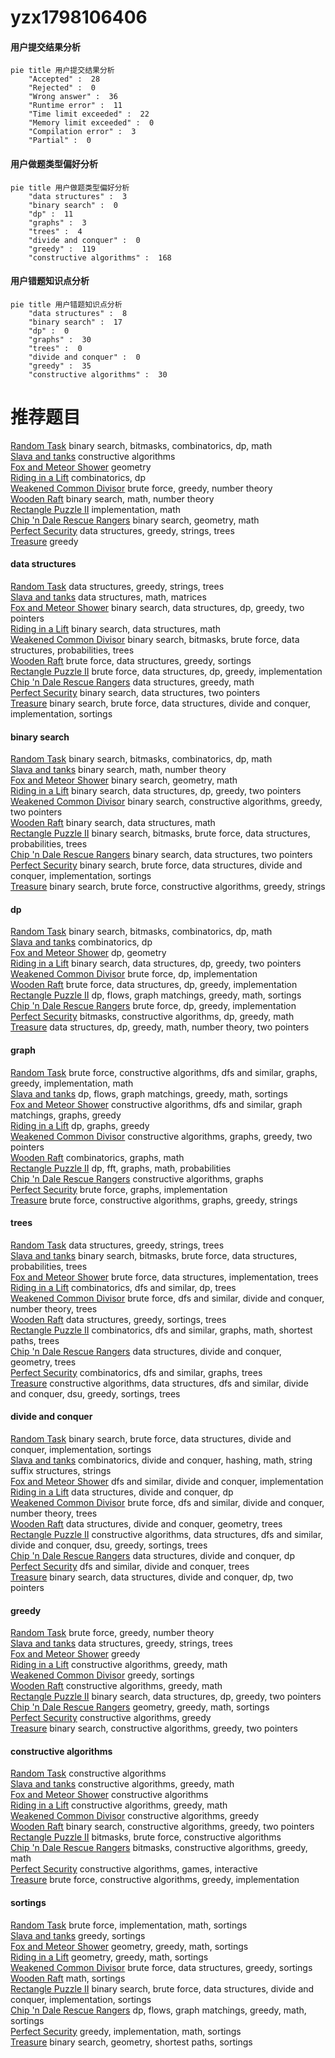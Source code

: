 # yzx1798106406
<!-- tabs:start -->
#### **用户提交结果分析**

```mermaid
pie title 用户提交结果分析
    "Accepted" :  28
    "Rejected" :  0
    "Wrong answer" :  36
    "Runtime error" :  11
    "Time limit exceeded" :  22
    "Memory limit exceeded" :  0
    "Compilation error" :  3
    "Partial" :  0
```
#### **用户做题类型偏好分析**

```mermaid
pie title 用户做题类型偏好分析
    "data structures" :  3
    "binary search" :  0
    "dp" :  11
    "graphs" :  3
    "trees" :  4
    "divide and conquer" :  0
    "greedy" :  119
    "constructive algorithms" :  168
```
#### **用户错题知识点分析**

```mermaid
pie title 用户错题知识点分析
    "data structures" :  8
    "binary search" :  17
    "dp" :  0
    "graphs" :  30
    "trees" :  0
    "divide and conquer" :  0
    "greedy" :  35
    "constructive algorithms" :  30
```
<!-- tabs:end -->
# 推荐题目
[Random Task](http://codeforces.com/problemset/problem/431/D)		binary search,
                        bitmasks,
                        combinatorics,
                        dp,
                        math		  
[Slava and tanks](http://codeforces.com/problemset/problem/877/C)		constructive algorithms		  
[Fox and Meteor Shower](http://codeforces.com/problemset/problem/388/E)		geometry		  
[Riding in a Lift](http://codeforces.com/problemset/problem/479/E)		combinatorics,
                        dp		  
[Weakened Common Divisor](http://codeforces.com/problemset/problem/1025/B)		brute force,
                        greedy,
                        number theory		  
[Wooden Raft](http://codeforces.com/problemset/problem/1223/G)		binary search,
                        math,
                        number theory		  
[Rectangle Puzzle II](https://codeforces.com/contest/304/problem/D)		implementation,
                        math		  
[Chip 'n Dale Rescue Rangers](https://codeforces.com/contest/591/problem/D)		binary search,
                        geometry,
                        math		  
[Perfect Security](https://codeforces.com/contest/947/problem/C)		data structures,
                        greedy,
                        strings,
                        trees		  
[Treasure](http://codeforces.com/problemset/problem/494/A)		greedy		  
<!-- tabs:start -->
#### **data structures**
[Random Task](https://codeforces.com/contest/947/problem/C)		data structures,
                        greedy,
                        strings,
                        trees		  
[Slava and tanks](http://codeforces.com/problemset/problem/718/C)		data structures,
                        math,
                        matrices		  
[Fox and Meteor Shower](http://codeforces.com/problemset/problem/1492/C)		binary search,
                        data structures,
                        dp,
                        greedy,
                        two pointers		  
[Riding in a Lift](http://codeforces.com/problemset/problem/1490/G)		binary search,
                        data structures,
                        math		  
[Weakened Common Divisor](http://codeforces.com/problemset/problem/1479/D)		binary search,
                        bitmasks,
                        brute force,
                        data structures,
                        probabilities,
                        trees		  
[Wooden Raft](http://codeforces.com/problemset/problem/1497/A)		brute force,
                        data structures,
                        greedy,
                        sortings		  
[Rectangle Puzzle II](http://codeforces.com/problemset/problem/1491/C)		brute force,
                        data structures,
                        dp,
                        greedy,
                        implementation		  
[Chip 'n Dale Rescue Rangers](http://codeforces.com/problemset/problem/1492/B)		data structures,
                        greedy,
                        math		  
[Perfect Security](http://codeforces.com/problemset/problem/1436/E)		binary search,
                        data structures,
                        two pointers		  
[Treasure](http://codeforces.com/problemset/problem/1461/D)		binary search,
                        brute force,
                        data structures,
                        divide and conquer,
                        implementation,
                        sortings		  
#### **binary search**
[Random Task](http://codeforces.com/problemset/problem/431/D)		binary search,
                        bitmasks,
                        combinatorics,
                        dp,
                        math		  
[Slava and tanks](http://codeforces.com/problemset/problem/1223/G)		binary search,
                        math,
                        number theory		  
[Fox and Meteor Shower](https://codeforces.com/contest/591/problem/D)		binary search,
                        geometry,
                        math		  
[Riding in a Lift](http://codeforces.com/problemset/problem/1492/C)		binary search,
                        data structures,
                        dp,
                        greedy,
                        two pointers		  
[Weakened Common Divisor](http://codeforces.com/problemset/problem/1463/D)		binary search,
                        constructive algorithms,
                        greedy,
                        two pointers		  
[Wooden Raft](http://codeforces.com/problemset/problem/1490/G)		binary search,
                        data structures,
                        math		  
[Rectangle Puzzle II](http://codeforces.com/problemset/problem/1479/D)		binary search,
                        bitmasks,
                        brute force,
                        data structures,
                        probabilities,
                        trees		  
[Chip 'n Dale Rescue Rangers](http://codeforces.com/problemset/problem/1436/E)		binary search,
                        data structures,
                        two pointers		  
[Perfect Security](http://codeforces.com/problemset/problem/1461/D)		binary search,
                        brute force,
                        data structures,
                        divide and conquer,
                        implementation,
                        sortings		  
[Treasure](http://codeforces.com/problemset/problem/1493/C)		binary search,
                        brute force,
                        constructive algorithms,
                        greedy,
                        strings		  
#### **dp**
[Random Task](http://codeforces.com/problemset/problem/431/D)		binary search,
                        bitmasks,
                        combinatorics,
                        dp,
                        math		  
[Slava and tanks](http://codeforces.com/problemset/problem/479/E)		combinatorics,
                        dp		  
[Fox and Meteor Shower](https://codeforces.com/contest/438/problem/C)		dp,
                        geometry		  
[Riding in a Lift](http://codeforces.com/problemset/problem/1492/C)		binary search,
                        data structures,
                        dp,
                        greedy,
                        two pointers		  
[Weakened Common Divisor](https://codeforces.com/contest/1457/problem/C)		brute force,
                        dp,
                        implementation		  
[Wooden Raft](http://codeforces.com/problemset/problem/1491/C)		brute force,
                        data structures,
                        dp,
                        greedy,
                        implementation		  
[Rectangle Puzzle II](http://codeforces.com/problemset/problem/1437/C)		dp,
                        flows,
                        graph matchings,
                        greedy,
                        math,
                        sortings		  
[Chip 'n Dale Rescue Rangers](http://codeforces.com/problemset/problem/1499/B)		brute force,
                        dp,
                        greedy,
                        implementation		  
[Perfect Security](http://codeforces.com/problemset/problem/1491/D)		bitmasks,
                        constructive algorithms,
                        dp,
                        greedy,
                        math		  
[Treasure](http://codeforces.com/problemset/problem/1497/E1)		data structures,
                        dp,
                        greedy,
                        math,
                        number theory,
                        two pointers		  
#### **graph**
[Random Task](http://codeforces.com/problemset/problem/1487/C)		brute force,
                        constructive algorithms,
                        dfs and similar,
                        graphs,
                        greedy,
                        implementation,
                        math		  
[Slava and tanks](http://codeforces.com/problemset/problem/1437/C)		dp,
                        flows,
                        graph matchings,
                        greedy,
                        math,
                        sortings		  
[Fox and Meteor Shower](http://codeforces.com/problemset/problem/1470/D)		constructive algorithms,
                        dfs and similar,
                        graph matchings,
                        graphs,
                        greedy		  
[Riding in a Lift](http://codeforces.com/problemset/problem/1476/C)		dp,
                        graphs,
                        greedy		  
[Weakened Common Divisor](http://codeforces.com/problemset/problem/1304/D)		constructive algorithms,
                        graphs,
                        greedy,
                        two pointers		  
[Wooden Raft](http://codeforces.com/problemset/problem/1475/C)		combinatorics,
                        graphs,
                        math		  
[Rectangle Puzzle II](http://codeforces.com/problemset/problem/553/E)		dp,
                        fft,
                        graphs,
                        math,
                        probabilities		  
[Chip 'n Dale Rescue Rangers](http://codeforces.com/problemset/problem/1495/C)		constructive algorithms,
                        graphs		  
[Perfect Security](http://codeforces.com/problemset/problem/1510/K)		brute force,
                        graphs,
                        implementation		  
[Treasure](http://codeforces.com/problemset/problem/1511/D)		brute force,
                        constructive algorithms,
                        graphs,
                        greedy,
                        strings		  
#### **trees**
[Random Task](https://codeforces.com/contest/947/problem/C)		data structures,
                        greedy,
                        strings,
                        trees		  
[Slava and tanks](http://codeforces.com/problemset/problem/1479/D)		binary search,
                        bitmasks,
                        brute force,
                        data structures,
                        probabilities,
                        trees		  
[Fox and Meteor Shower](http://codeforces.com/problemset/problem/1511/C)		brute force,
                        data structures,
                        implementation,
                        trees		  
[Riding in a Lift](http://codeforces.com/problemset/problem/1499/F)		combinatorics,
                        dfs and similar,
                        dp,
                        trees		  
[Weakened Common Divisor](http://codeforces.com/problemset/problem/1491/E)		brute force,
                        dfs and similar,
                        divide and conquer,
                        number theory,
                        trees		  
[Wooden Raft](http://codeforces.com/problemset/problem/1466/D)		data structures,
                        greedy,
                        sortings,
                        trees		  
[Rectangle Puzzle II](http://codeforces.com/problemset/problem/1495/D)		combinatorics,
                        dfs and similar,
                        graphs,
                        math,
                        shortest paths,
                        trees		  
[Chip 'n Dale Rescue Rangers](http://codeforces.com/problemset/problem/1303/G)		data structures,
                        divide and conquer,
                        geometry,
                        trees		  
[Perfect Security](http://codeforces.com/problemset/problem/1454/E)		combinatorics,
                        dfs and similar,
                        graphs,
                        trees		  
[Treasure](http://codeforces.com/problemset/problem/1494/D)		constructive algorithms,
                        data structures,
                        dfs and similar,
                        divide and conquer,
                        dsu,
                        greedy,
                        sortings,
                        trees		  
#### **divide and conquer**
[Random Task](http://codeforces.com/problemset/problem/1461/D)		binary search,
                        brute force,
                        data structures,
                        divide and conquer,
                        implementation,
                        sortings		  
[Slava and tanks](http://codeforces.com/problemset/problem/1466/G)		combinatorics,
                        divide and conquer,
                        hashing,
                        math,
                        string suffix structures,
                        strings		  
[Fox and Meteor Shower](http://codeforces.com/problemset/problem/1490/D)		dfs and similar,
                        divide and conquer,
                        implementation		  
[Riding in a Lift](https://codeforces.com/contest/1483/problem/C)		data structures,
                        divide and conquer,
                        dp		  
[Weakened Common Divisor](http://codeforces.com/problemset/problem/1491/E)		brute force,
                        dfs and similar,
                        divide and conquer,
                        number theory,
                        trees		  
[Wooden Raft](http://codeforces.com/problemset/problem/1303/G)		data structures,
                        divide and conquer,
                        geometry,
                        trees		  
[Rectangle Puzzle II](http://codeforces.com/problemset/problem/1494/D)		constructive algorithms,
                        data structures,
                        dfs and similar,
                        divide and conquer,
                        dsu,
                        greedy,
                        sortings,
                        trees		  
[Chip 'n Dale Rescue Rangers](http://codeforces.com/problemset/problem/1482/E)		data structures,
                        divide and conquer,
                        dp		  
[Perfect Security](http://codeforces.com/problemset/problem/566/C)		dfs and similar,
                        divide and conquer,
                        trees		  
[Treasure](http://codeforces.com/problemset/problem/1428/F)		binary search,
                        data structures,
                        divide and conquer,
                        dp,
                        two pointers		  
#### **greedy**
[Random Task](http://codeforces.com/problemset/problem/1025/B)		brute force,
                        greedy,
                        number theory		  
[Slava and tanks](https://codeforces.com/contest/947/problem/C)		data structures,
                        greedy,
                        strings,
                        trees		  
[Fox and Meteor Shower](http://codeforces.com/problemset/problem/494/A)		greedy		  
[Riding in a Lift](http://codeforces.com/problemset/problem/1468/H)		constructive algorithms,
                        greedy,
                        math		  
[Weakened Common Divisor](http://codeforces.com/problemset/problem/1185/C1)		greedy,
                        sortings		  
[Wooden Raft](http://codeforces.com/problemset/problem/1401/B)		constructive algorithms,
                        greedy,
                        math		  
[Rectangle Puzzle II](http://codeforces.com/problemset/problem/1492/C)		binary search,
                        data structures,
                        dp,
                        greedy,
                        two pointers		  
[Chip 'n Dale Rescue Rangers](https://codeforces.com/contest/1496/problem/C)		geometry,
                        greedy,
                        math,
                        sortings		  
[Perfect Security](http://codeforces.com/problemset/problem/1493/A)		constructive algorithms,
                        greedy		  
[Treasure](http://codeforces.com/problemset/problem/1463/D)		binary search,
                        constructive algorithms,
                        greedy,
                        two pointers		  
#### **constructive algorithms**
[Random Task](http://codeforces.com/problemset/problem/877/C)		constructive algorithms		  
[Slava and tanks](http://codeforces.com/problemset/problem/1468/H)		constructive algorithms,
                        greedy,
                        math		  
[Fox and Meteor Shower](http://codeforces.com/problemset/problem/1028/E)		constructive algorithms		  
[Riding in a Lift](http://codeforces.com/problemset/problem/1401/B)		constructive algorithms,
                        greedy,
                        math		  
[Weakened Common Divisor](http://codeforces.com/problemset/problem/1493/A)		constructive algorithms,
                        greedy		  
[Wooden Raft](http://codeforces.com/problemset/problem/1463/D)		binary search,
                        constructive algorithms,
                        greedy,
                        two pointers		  
[Rectangle Puzzle II](https://codeforces.com/contest/1456/problem/B)		bitmasks,
                        brute force,
                        constructive algorithms		  
[Chip 'n Dale Rescue Rangers](http://codeforces.com/problemset/problem/1492/D)		bitmasks,
                        constructive algorithms,
                        greedy,
                        math		  
[Perfect Security](https://codeforces.com/contest/1504/problem/D)		constructive algorithms,
                        games,
                        interactive		  
[Treasure](https://codeforces.com/contest/1483/problem/A)		brute force,
                        constructive algorithms,
                        greedy,
                        implementation		  
#### **sortings**
[Random Task](https://codeforces.com/contest/1013/problem/C)		brute force,
                        implementation,
                        math,
                        sortings		  
[Slava and tanks](http://codeforces.com/problemset/problem/1185/C1)		greedy,
                        sortings		  
[Fox and Meteor Shower](https://codeforces.com/contest/1496/problem/C)		geometry,
                        greedy,
                        math,
                        sortings		  
[Riding in a Lift](http://codeforces.com/problemset/problem/1495/A)		geometry,
                        greedy,
                        math,
                        sortings		  
[Weakened Common Divisor](http://codeforces.com/problemset/problem/1497/A)		brute force,
                        data structures,
                        greedy,
                        sortings		  
[Wooden Raft](http://codeforces.com/problemset/problem/1427/A)		math,
                        sortings		  
[Rectangle Puzzle II](http://codeforces.com/problemset/problem/1461/D)		binary search,
                        brute force,
                        data structures,
                        divide and conquer,
                        implementation,
                        sortings		  
[Chip 'n Dale Rescue Rangers](http://codeforces.com/problemset/problem/1437/C)		dp,
                        flows,
                        graph matchings,
                        greedy,
                        math,
                        sortings		  
[Perfect Security](http://codeforces.com/problemset/problem/1473/A)		greedy,
                        implementation,
                        math,
                        sortings		  
[Treasure](http://codeforces.com/problemset/problem/1486/B)		binary search,
                        geometry,
                        shortest paths,
                        sortings		  
<!-- tabs:end -->
